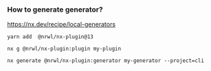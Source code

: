 ### How to generate generator?

https://nx.dev/recipe/local-generators

```
yarn add  @nrwl/nx-plugin@13

nx g @nrwl/nx-plugin:plugin my-plugin

nx generate @nrwl/nx-plugin:generator my-generator --project=cli


```
